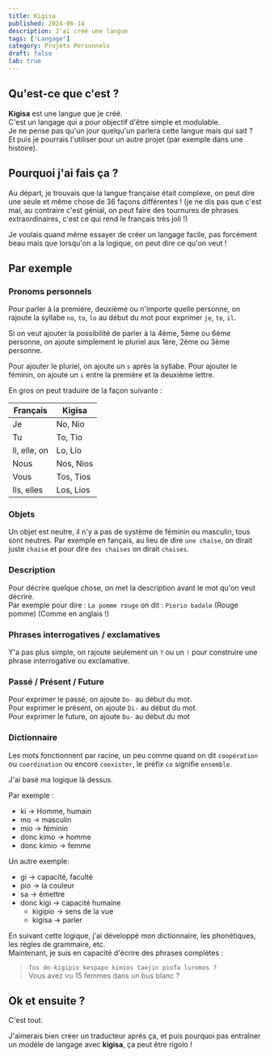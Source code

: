 ```yaml
---
title: Kigisa
published: 2024-06-14
description: J'ai créé une langue
tags: ["Langage"]
category: Projets Personnels
draft: false
lab: true
---
```


<!-- # Kigisa -->

## Qu'est-ce que c'est ?

**Kigisa** est une langue que je créé. 
<br/>
C'est un langage qui a pour objectif d'être simple et modulable.
<br/>
Je ne pense pas qu'un jour quelqu'un parlera cette langue mais qui sait ?
<br/>
Et puis je pourrais l'utiliser pour un autre projet <span class="small-text">(par exemple dans une histoire)</span>.

## Pourquoi j'ai fais ça ?

Au départ, je trouvais que la langue française était complexe, on peut dire une seule et même chose de 36 façons différentes ! (je ne dis pas que c'est mal, au contraire c'est génial, on peut faire des tournures de phrases extraordinaires, c'est ce qui rend le français très joli !)

Je voulais quand même essayer de créer un langage facile, pas forcément beau mais que lorsqu'on a la logique, on peut dire ce qu'on veut !

## Par exemple

### Pronoms personnels

Pour parler à la première, deuxième ou n'importe quelle personne, on rajoute la syllabe `no`, `to`, `lo` au début du mot pour exprimer `je`, `te`, `il`.

Si on veut ajouter la possibilité de parler à la 4ème, 5ème ou 6ème personne, on ajoute simplement le pluriel aux 1ère, 2ème ou 3ème personne.

Pour ajouter le pluriel, on ajoute un `s` après la syllabe.
Pour ajouter le féminin, on ajoute un `i` entre la première et la deuxième lettre.

En gros on peut traduire de la façon suivante :

| Français     | Kigisa    |
| ------------ | --------- |
| Je           | No, Nio   |
| Tu           | To, Tio   |
| Il, elle, on | Lo, Lio   |
| Nous         | Nos, Nios |
| Vous         | Tos, Tios |
| Ils, elles   | Los, Lios |

### Objets

Un objet est neutre, il n'y a pas de système de féminin ou masculin, tous sont neutres. 
Par exemple en fançais, au lieu de dire `une chaise`, on dirait juste `chaise` et pour dire `des chaises` on dirait `chaises`.

### Description

Pour décrire quelque chose, on met la description avant le mot qu'on veut décrire. 
<br/>
Par exemple pour dire : 
`La pomme rouge` 
on dit : 
`Piorio badale` (Rouge pomme)
<span class="small-text"> (Comme en anglais !)</span>

### Phrases interrogatives / exclamatives

Y'a pas plus simple, on rajoute seulement un `?` ou un `!` pour construire une phrase interrogative ou exclamative.

### Passé / Présent / Future

Pour exprimer le passé, on ajoute `Do-` au début du mot.
<br/>
Pour exprimer le présent, on ajoute `Di-` au début du mot.
<br/>
Pour exprimer le future, on ajoute `Du-` au début du mot

### Dictionnaire

Les mots fonctionnent par racine, un peu comme quand on dit `coopération` ou `coordination` ou encore `coexister`, le préfix `co` signifie `ensemble`.

J'ai basé ma logique là dessus.

Par exemple :
- ki -> Homme, humain
- mo -> masculin
- mio -> féminin
- donc kimo -> homme
- donc kimio -> femme

Un autre exemple:
- gi -> capacité, faculté
- pio -> la couleur
- sa -> émettre
- donc kigi -> capacité humaine
  - kigipio -> sens de la vue
  - kigisa -> parler

En suivant cette logique, j'ai développé mon dictionnaire, les phonétiques, les règles de grammaire, etc.
<br/>
Maintenant, je suis en capacité d'écrire des phrases complètes :

> `Tos do-kigipio kespapo kimios taejin piofa luromos ?`
> <br/>
> Vous avez vu 15 femmes dans un bus blanc ?

## Ok et ensuite ?

C'est tout.

J'aimerais bien créer un traducteur après ça, et puis pourquoi pas entraîner un modèle de langage avec **kigisa**, ça peut être rigolo !